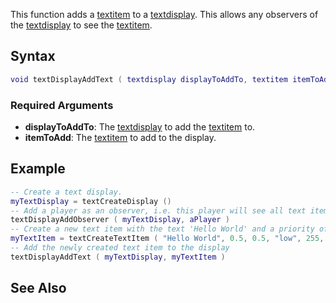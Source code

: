 This function adds a [textitem](/docs/textitem.md "wikilink") to a [textdisplay](/docs/textdisplay.md "wikilink"). This allows any observers of the [textdisplay](/docs/textdisplay.md "wikilink") to see the [textitem](/docs/textitem.md "wikilink").

Syntax
------

``` lua
void textDisplayAddText ( textdisplay displayToAddTo, textitem itemToAdd )
```

### Required Arguments

-   **displayToAddTo**: The [textdisplay](/docs/textdisplay.md "wikilink") to add the [textitem](/docs/textitem.md "wikilink") to.
-   **itemToAdd**: The [textitem](/docs/textitem.md "wikilink") to add to the display.

Example
-------

``` lua
-- Create a text display.
myTextDisplay = textCreateDisplay ()
-- Add a player as an observer, i.e. this player will see all text items that are on this display
textDisplayAddObserver ( myTextDisplay, aPlayer )
-- Create a new text item with the text 'Hello World' and a priority of 'low' and colored red.
myTextItem = textCreateTextItem ( "Hello World", 0.5, 0.5, "low", 255, 0, 0, 0, 1.0 )
-- Add the newly created text item to the display
textDisplayAddText ( myTextDisplay, myTextItem )
```

See Also
--------
